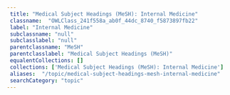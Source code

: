 ```yaml
--- 
 title: "Medical Subject Headings (MeSH): Internal Medicine" 
 classname:  "OWLClass_241f558a_ab0f_44dc_8740_f5873897fb22" 
 label: "Internal Medicine" 
 subclassname: "null" 
 subclasslabel: "null" 
 parentclassname: "MeSH" 
 parentclasslabel: "Medical Subject Headings (MeSH)" 
 equalentCollections: [] 
 collections: ['Medical Subject Headings (MeSH): Internal Medicine']
 aliases:  "/topic/medical-subject-headings-mesh-internal-medicine"  
 searchCategory: "topic" 
---
```

